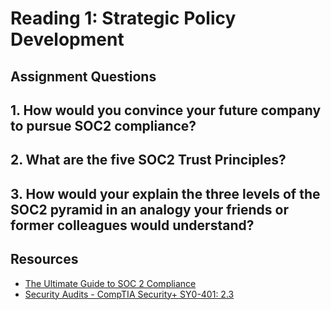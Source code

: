 # Reading 1: Strategic Policy Development

## Assignment Questions
**1. How would you convince your future company to pursue SOC2 compliance?**
-

**2. What are the five SOC2 Trust Principles?**
-

**3. How would your explain the three levels of the SOC2 pyramid in an analogy your friends or former colleagues would understand?**
-

## Resources
- [The Ultimate Guide to SOC 2 Compliance](https://www.vendr.com/blog/soc-2-compliance-guide)
- [Security Audits - CompTIA Security+ SY0-401: 2.3](https://www.youtube.com/watch?v=FrzpyLZYKxo&ab_channel=ProfessorMesser)
